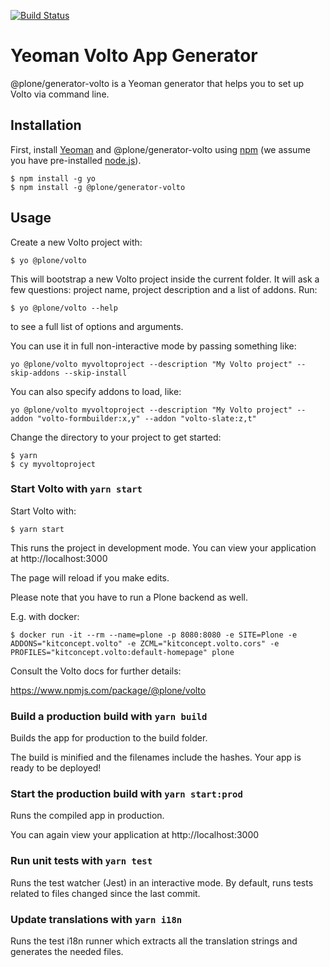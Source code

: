 [![Build Status](https://travis-ci.org/plone/generator-volto.svg?branch=master)](https://travis-ci.org/plone/generator-volto)

# Yeoman Volto App Generator

@plone/generator-volto is a Yeoman generator that helps you to set up Volto via command line.

## Installation

First, install [Yeoman](http://yeoman.io) and @plone/generator-volto using [npm](https://www.npmjs.com/) (we assume you have pre-installed [node.js](https://nodejs.org/)).

```
$ npm install -g yo
$ npm install -g @plone/generator-volto
```

## Usage

Create a new Volto project with:

```
$ yo @plone/volto
```

This will bootstrap a new Volto project inside the current folder. It will ask
a few questions: project name, project description and a list of addons. Run:

```
$ yo @plone/volto --help
```

to see a full list of options and arguments.

You can use it in full non-interactive mode by passing something like:

```
yo @plone/volto myvoltoproject --description "My Volto project" --skip-addons --skip-install
```

You can also specify addons to load, like:

```
yo @plone/volto myvoltoproject --description "My Volto project" --addon "volto-formbuilder:x,y" --addon "volto-slate:z,t"
```

Change the directory to your project to get started:

```
$ yarn
$ cy myvoltoproject
```

### Start Volto with `yarn start`

Start Volto with:

```
$ yarn start
```

This runs the project in development mode.
You can view your application at http://localhost:3000

The page will reload if you make edits.

Please note that you have to run a Plone backend as well.

E.g. with docker:

```
$ docker run -it --rm --name=plone -p 8080:8080 -e SITE=Plone -e ADDONS="kitconcept.volto" -e ZCML="kitconcept.volto.cors" -e PROFILES="kitconcept.volto:default-homepage" plone
```

Consult the Volto docs for further details:

https://www.npmjs.com/package/@plone/volto

### Build a production build with `yarn build`

Builds the app for production to the build folder.

The build is minified and the filenames include the hashes. Your app is ready to be deployed!

### Start the production build with `yarn start:prod`

Runs the compiled app in production.

You can again view your application at http://localhost:3000

### Run unit tests with `yarn test`

Runs the test watcher (Jest) in an interactive mode. By default, runs tests related to files changed since the last commit.

### Update translations with `yarn i18n`

Runs the test i18n runner which extracts all the translation strings and generates the needed files.
